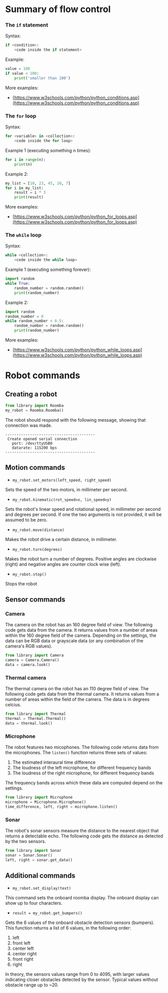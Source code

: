 # Summary of flow control


### The `if` statement

Syntax: 

```python
if <condition>:
	<code inside the if statement>
```

Example:

```python
value = 100
if value < 100:
	print('smaller than 100')
```

More examples:

+ [https://www.w3schools.com/python/python_conditions.asp](https://www.w3schools.com/python/python_conditions.asp)

### The `for` loop

Syntax: 

```python
for <variable> in <collection>:
	<code inside the for loop>
```

Example  1 (executing something n times):

```python
for i in range(n):
	print(n)
```

Example 2:

```python
my_list = [10, 23, 45, 10, 7]
for i in my_list:
	result = i * 3
	print(result)
```

More examples:

+ [https://www.w3schools.com/python/python_for_loops.asp](https://www.w3schools.com/python/python_for_loops.asp)

### The `while` loop

Syntax: 

```python
while <collection>:
	<code inside the while loop>
```

Example  1 (executing something forever):

```python
import random
while True:
	random_number = random.random()
	print(random_number)
```

Example  2:

```python
import random
random_number = 0
while random_number < 0.5:
	random_number = random.random()
	print(random_number)
```

More examples:

+ [https://www.w3schools.com/python/python_while_loops.asp](https://www.w3schools.com/python/python_while_loops.asp)


# Robot commands



## Creating a robot

```python
from library import Roomba
my_robot = Roomba.Roomba()
```

The robot should respond with the following message, showing that connection was made.

```
----------------------------------------
 Create opened serial connection
   port: /dev/ttyUSB0
   datarate: 115200 bps
----------------------------------------
```

## Motion commands

+ `my_robot.set_motors(left_speed, right_speed)`

Sets the speed of the two motors, in millimeter per second.

+ `my_robot.kinematic(rot_speed=x, lin_speed=y)`

Sets the robot's linear speed and rotational speed, in millimeter per second and degrees per second. If one the two arguments is not provided, it will be assumed to be zero.

+ `my_robot.move(distance)` 

Makes the robot drive a certain distance, in millimeter.

+ `my_robot.turn(degrees)`

Makes the robot turn a number of degrees. Positive angles are clockwise (right) and negative angles are counter clock wise (left).

+ `my_robot.stop()`

Stops the robot

## Sensor commands

### Camera

The camera on the robot has an 160 degree field of view. The following code gets data from the camera. It returns values from a number of areas within the 160 degree field of the camera. Depending on the settings, the data can be RGB data or grayscale data (or any combination of the camera's RGB values).

```python
from library import Camera
camera = Camera.Camera()
data = camera.look()
```

### Thermal camera

The thermal camera on the robot has an 110 degree field of view. The following code gets data from the thermal camera. It returns values from a number of areas within the field of the camera. The data is in degrees celcius.

```python
from library import Thermal
thermal = Thermal.Thermal()
data = thermal.look()
```

### Microphone

The robot features two micophones. The following code returns data from the microphones. The `listen()` function returns three sets of values:

1. The estimated interaural time difference
2. The loudness of the left microphone, for different frequency bands
3. The loudness of the right microphone, for different frequency bands

The frequency bands across which these data are computed depend on the settings.

```python
from library import Microphone
microphone = Microphone.Microphone()
time_difference, left, right = microphone.listen()
```

### Sonar

The robot's sonar sensors measure the distance to the nearest object that returns a detectable echo. The following code gets the distance as detected by the two sensors.

```python
from library import Sonar
sonar = Sonar.Sonar()
left, right = sonar.get_data()
```

## Additional commands

+ `my_robot.set_display(text)`

This command sets the onboard roomba display. The onboard display can show up to four characters.

+ `result = my_robot.get_bumpers()`

Gets the 6 values of the onboard obstacle detection sensors (bumpers). This function returns a list of 6 values, in the following order:

1. left
2. front left
3. center left
4. center right
5. front right
6. right

In theory, the sensors values range from 0 to 4095, with larger values indicating closer obstacles detected by the sensor. Typical values without obstacle range up to ~20.